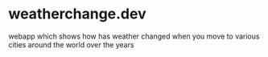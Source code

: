 # weatherchange.dev
webapp which shows how has weather changed when you move to various cities around the world over the years 

